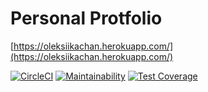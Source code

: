 # Personal Protfolio

[https://oleksiikachan.herokuapp.com/](https://oleksiikachan.herokuapp.com/)

[![CircleCI](https://circleci.com/gh/OleksiiKachan/Portfolio.svg?style=svg)](https://circleci.com/gh/OleksiiKachan/Portfolio)
[![Maintainability](https://api.codeclimate.com/v1/badges/380539b3027c7707ec14/maintainability)](https://codeclimate.com/github/OleksiiKachan/Portfolio/maintainability)
[![Test Coverage](https://api.codeclimate.com/v1/badges/380539b3027c7707ec14/test_coverage)](https://codeclimate.com/github/OleksiiKachan/Portfolio/test_coverage)
